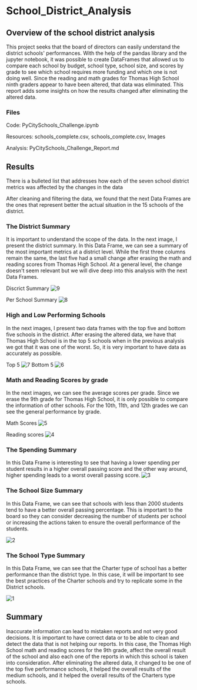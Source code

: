 # School_District_Analysis
## Overview of the school district analysis

This project seeks that the board of directors can easily understand the district schools' performances. With the help of the pandas library and the jupyter notebook, it was possible to create DataFrames that allowed us to compare each school by budget, school type, school size, and scores by grade to see which school requires more funding and which one is not doing well. Since the reading and math grades for Thomas High School ninth graders appear to have been altered, that data was eliminated. This report adds some insights on how the results changed after eliminating the altered data.

### Files 

Code: PyCitySchools_Challenge.ipynb

Resources: schools_complete.csv, schools_complete.csv, Images

Analysis: PyCitySchools_Challenge_Report.md

## Results

There is a bulleted list that addresses how each of the seven school district metrics was affected by the changes in the data

After cleaning and filtering the data, we found that the next Data Frames are the ones that represent better the actual situation in the 15 schools of the district. 

### The District Summary

It is important to understand the scope of the data. In the next image, I present the district summary. In this Data Frame, we can see a summary of the most important metrics at a district level. While the first three columns remain the same, the last five had a small change after erasing the math and reading scores from Thomas High School. At a general level, the change doesn't seem relevant but we will dive deep into this analysis with the next Data Frames.

Discrict Summary
![9](https://github.com/DylanMontemayor/School_District_Analysis/blob/main/Resources/Images/9.png)

Per School Summary
![8](https://github.com/DylanMontemayor/School_District_Analysis/blob/main/Resources/Images/8.png)

### High and Low Performing Schools

In the next images, I present two data frames with the top five and bottom five schools in the district. After erasing the altered data, we have that Thomas High School is in the top 5 schools when in the previous analysis we got that it was one of the worst. So, it is very important to have data as accurately as possible. 

Top 5
![7](https://github.com/DylanMontemayor/School_District_Analysis/blob/main/Resources/Images/7.png)
Bottom 5
![6](https://github.com/DylanMontemayor/School_District_Analysis/blob/main/Resources/Images/6.png)

### Math and Reading Scores by grade

In the next images, we can see the average scores per grade. Since we erase the 9th grade for Thomas High School, it is only possible to compare the information of other schools. For the 10th, 11th, and 12th grades we can see the general performance by grade.

Math Scores
![5](https://github.com/DylanMontemayor/School_District_Analysis/blob/main/Resources/Images/5.png)

Reading scores
![4](https://github.com/DylanMontemayor/School_District_Analysis/blob/main/Resources/Images/4.png)

### The Spending Summary

In this Data Frame is interesting to see that having a lower spending per student results in a higher overall passing score and the other way around, higher spending leads to a worst overall passing score. 
![3](https://github.com/DylanMontemayor/School_District_Analysis/blob/main/Resources/Images/3.png)

### The School Size Summary

In this Data Frame, we can see that schools with less than 2000 students tend to have a better overall passing percentage. This is important to the board so they can consider decreasing the number of students per school or increasing the actions taken to ensure the overall performance of the students. 

![2](https://github.com/DylanMontemayor/School_District_Analysis/blob/main/Resources/Images/2.png)

### The School Type Summary

In this Data Frame, we can see that the Charter type of school has a better performance than the district type. In this case, it will be important to see the best practices of the Charter schools and try to replicate some in the District schools. 

![1](https://github.com/DylanMontemayor/School_District_Analysis/blob/main/Resources/Images/1.png)

## Summary

Inaccurate information can lead to mistaken reports and not very good decisions. It is important to have correct data or to be able to clean and detect the data that is not helping our reports. In this case, the Thomas High School math and reading scores for the 9th grade, affect the overall result of the school and also each one of the reports in which this school is taken into consideration. After eliminating the altered data, it changed to be one of the top five performance schools, it helped the overall results of the medium schools, and it helped the overall results of the Charters type schools.
